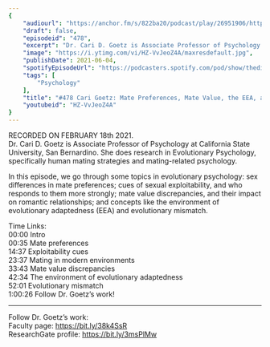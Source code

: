 ```yaml
---
{
	"audiourl": "https://anchor.fm/s/822ba20/podcast/play/26951906/https%3A%2F%2Fd3ctxlq1ktw2nl.cloudfront.net%2Fstaging%2F2021-1-19%2Fba8065cb-c5e4-0a6f-9979-9cecf1486346.m4a",
	"draft": false,
	"episodeid": "478",
	"excerpt": "Dr. Cari D. Goetz is Associate Professor of Psychology at California State University, San Bernardino. She does research in Evolutionary Psychology, specifically human mating strategies and mating-related psychology.",
	"image": "https://i.ytimg.com/vi/HZ-VvJeoZ4A/maxresdefault.jpg",
	"publishDate": 2021-06-04,
	"spotifyEpisodeUrl": "https://podcasters.spotify.com/pod/show/thedissenter/episodes/478-Cari-Goetz-Mate-Preferences--Mate-Value--the-EEA--and-Evolutionary-Mismatch-eql0p2",
	"tags": [
		"Psychology"
	],
	"title": "#478 Cari Goetz: Mate Preferences, Mate Value, the EEA, and Evolutionary Mismatch",
	"youtubeid": "HZ-VvJeoZ4A"
}
---
```

RECORDED ON FEBRUARY 18th 2021.  
Dr. Cari D. Goetz is Associate Professor of Psychology at California State University, San Bernardino. She does research in Evolutionary Psychology, specifically human mating strategies and mating-related psychology.

In this episode, we go through some topics in evolutionary psychology: sex differences in mate preferences; cues of sexual exploitability, and who responds to them more strongly; mate value discrepancies, and their impact on romantic relationships; and concepts like the environment of evolutionary adaptedness (EEA) and evolutionary mismatch.

Time Links:  
<time>00:00</time> Intro  
<time>00:35</time> Mate preferences  
<time>14:37</time> Exploitability cues  
<time>23:37</time> Mating in modern environments  
<time>33:43</time> Mate value discrepancies  
<time>42:34</time> The environment of evolutionary adaptedness  
<time>52:01</time> Evolutionary mismatch  
<time>1:00:26</time> Follow Dr. Goetz’s work!

---

Follow Dr. Goetz’s work:  
Faculty page: https://bit.ly/38k4SsR  
ResearchGate profile: https://bit.ly/3msPlMw
